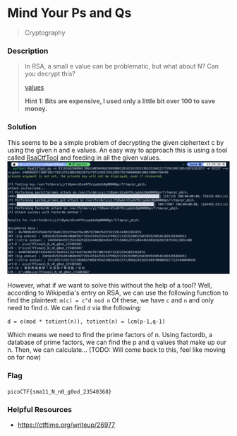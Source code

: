 # Mind Your Ps and Qs
> Cryptography

### Description
> In RSA, a small e value can be problematic, but what about N? Can you decrypt this?
>
> [values](https://mercury.picoctf.net/static/38f30029ab93478310e906d3d084a4c1/values)
>
> **Hint 1: Bits are expensive, I used only a little bit over 100 to save money.**

### Solution
This seems to be a simple problem of decrypting the given ciphertext c by using the given n and e values. An easy way to approach this is using a tool called [RsaCtfTool](https://github.com/RsaCtfTool/RsaCtfTool) and feeding in all the given values.
![Tool Output](../../images/pq_1.png)

However, what if we want to solve this without the help of a tool? Well, according to Wikipedia's entry on RSA, we can use the following function to find the plaintext:
`m(c) = c^d mod n`
Of these, we have `c` and `n` and only need to find `d`. We can find `d` via the following:

```
d = e(mod * totient(n)), totient(n) = lcm(p-1,q-1)
```

Which means we need to find the prime factors of n. Using factordb, a database of prime factors, we can find the p and q values that make up our n. Then, we can calculate... (TODO: Will come back to this, feel like moving on for now)

### Flag
`picoCTF{sma11_N_n0_g0od_23540368}`

### Helpful Resources
- https://ctftime.org/writeup/26977
